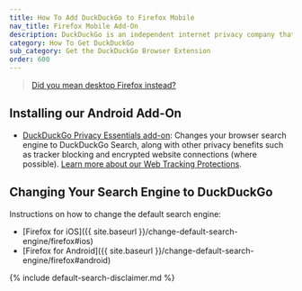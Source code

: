 ```yaml
---
title: How To Add DuckDuckGo to Firefox Mobile
nav_title: Firefox Mobile Add-On
description: DuckDuckGo is an independent internet privacy company that offers a private alternative to Google search & Chrome in one free app.
category: How To Get DuckDuckGo
sub_category: Get the DuckDuckGo Browser Extension
order: 600
---
```


> <a href="{{ site.baseurl }}/desktop/firefox">Did you mean desktop Firefox instead?</a>

## Installing our Android Add-On

-   [DuckDuckGo Privacy Essentials add-on](https://addons.mozilla.org/en-US/android/addon/duckduckgo-for-firefox/): Changes your browser search engine to DuckDuckGo Search, along with other privacy benefits such as tracker blocking and encrypted website connections (where possible). <a href="{{ site.baseurl }}/privacy/web-tracking-protections/">Learn more about our Web Tracking Protections</a>.

## Changing Your Search Engine to DuckDuckGo

Instructions on how to change the default search engine:

-   [Firefox for iOS]({{ site.baseurl }}/change-default-search-engine/firefox#ios)
-   [Firefox for Android]({{ site.baseurl }}/change-default-search-engine/firefox#android)

{% include default-search-disclaimer.md %}
